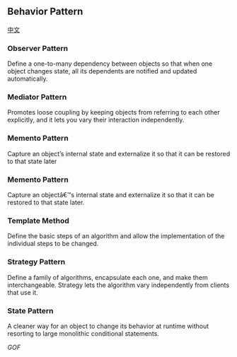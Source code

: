 ## Behavior Pattern ## 
[中文](https://github.com/sucaizi/ts-pattern/blob/master/src/behavior-pattern/README_CN.md)

### Observer Pattern ###

Define a one-to-many dependency between objects so that when one object changes state, all its dependents are notified and updated automatically. 

### Mediator Pattern ###

Promotes loose coupling by keeping objects from referring to each other explicitly, and it lets you vary their interaction independently.

### Memento Pattern ###

Capture an object’s internal state and externalize it so that it can be restored to that state later

### Memento Pattern ###

Capture an objectâ€™s internal state and externalize it so that it can be restored to that state later.

### Template Method ###

Define the basic steps of an algorithm and allow the implementation of the individual steps to be changed.

### Strategy Pattern ###

Define a family of algorithms, encapsulate each one, and make them interchangeable. Strategy lets the algorithm vary independently from clients that use it.

### State Pattern ###

A cleaner way for an object to change its behavior at runtime without resorting to large monolithic conditional statements.

*GOF*